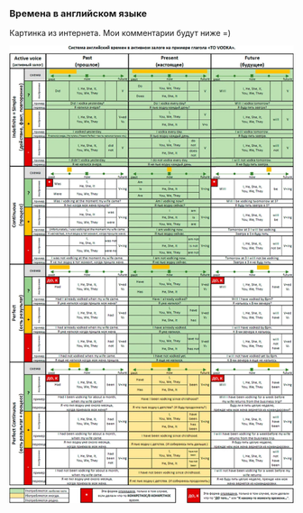 ### Времена в английском языке

Картинка из интернета. Мои комментарии будут ниже =)

![Времена в английском](english_verbs_times.png)

